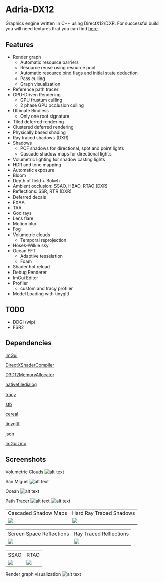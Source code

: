 # Adria-DX12

Graphics engine written in C++ using DirectX12/DXR. For successful build you will need textures that you can find [here](https://github.com/mateeeeeee/Adria-DX11/releases/tag/1.0).
## Features
* Render graph
	- Automatic resource barriers
	- Resource reuse using resource pool
	- Automatic resource bind flags and initial state deduction
	- Pass culling
    - Graph visualization
* Reference path tracer 
* GPU-Driven Rendering
    - GPU frustum culling
    - 2 phase GPU occlusion culling
* Ultimate Bindless 
    - Only one root signature 
* Tiled deferred rendering 
* Clustered deferred rendering
* Physically based shading
* Ray traced shadows (DXR)
* Shadows
    - PCF shadows for directional, spot and point lights
    - Cascade shadow maps for directional lights
* Volumetric lighting for shadow casting lights
* HDR and tone mapping
* Automatic exposure
* Bloom
* Depth of field + Bokeh
* Ambient occlusion: SSAO, HBAO, RTAO (DXR)
* Reflections: SSR, RTR (DXR)
* Deferred decals
* FXAA
* TAA
* God rays
* Lens flare
* Motion blur
* Fog
* Volumetric clouds
    - Temporal reprojection
* Hosek-Wilkie sky
* Ocean FFT
    - Adaptive tesselation
    - Foam
* Shader hot reload
* Debug Renderer
* ImGui Editor
* Profiler
    - custom and tracy profiler
* Model Loading with tinygltf

## TODO
* DDGI (wip)
* FSR2

## Dependencies
[ImGui](https://github.com/ocornut/imgui)

[DirectXShaderCompiler](https://github.com/microsoft/DirectXShaderCompiler)

[D3D12MemoryAllocator](https://github.com/GPUOpen-LibrariesAndSDKs/D3D12MemoryAllocator)

[nativefiledialog](https://github.com/mlabbe/nativefiledialog)

[tracy](https://github.com/wolfpld/tracy)

[stb](https://github.com/nothings/stb)

[cereal](https://github.com/USCiLab/cereal)

[tinygltf](https://github.com/syoyo/tinygltf)

[json](https://github.com/nlohmann/json)

[ImGuizmo](https://github.com/CedricGuillemet/ImGuizmo)

## Screenshots

Volumetric Clouds
![alt text](Screenshots/clouds.png "Volumetric clouds") 

San Miguel
![alt text](Screenshots/sanmiguel.png "San Miguel") 

Ocean
![alt text](Screenshots/ocean.png "Ocean") 

Path Tracer
![alt text](Screenshots/pathtracing1.png "Path tracing") 
![alt text](Screenshots/pathtracing2.png "Path tracing") 

<table>
  <tr>
    <td>Cascaded Shadow Maps</td>
     <td>Hard Ray Traced Shadows</td>
     </tr>
  <tr>
    <td><img src="Screenshots/cascades.png"></td>
    <td><img src="Screenshots/raytraced.png"></td>
  </tr>
</table>

<table>
  <tr>
    <td>Screen Space Reflections</td>
     <td>Ray Traced Reflections</td>
     </tr>
  <tr>
    <td><img src="Screenshots/ssr.png"></td>
    <td><img src="Screenshots/rtr.png"></td>
  </tr>
</table>

<table>
  <tr>
    <td>SSAO</td>
     <td>RTAO</td>
     </tr>
  <tr>
    <td><img src="Screenshots/ssao.png"></td>
    <td><img src="Screenshots/rtao.png"></td>
  </tr>
</table>

Render graph visualization
![alt text](Adria/rendergraph.svg "Render graph visualization") 
